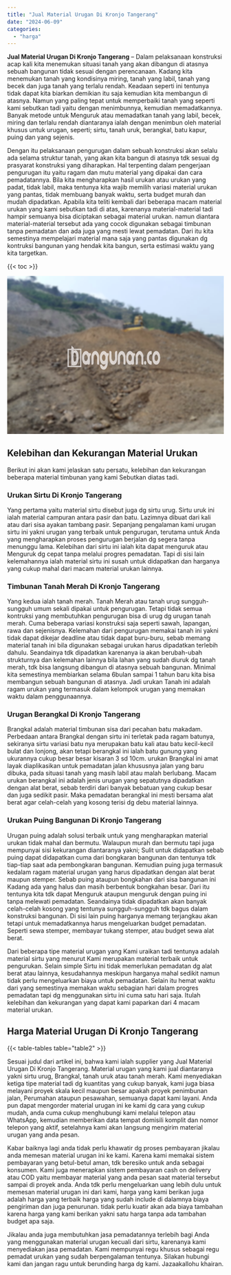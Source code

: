 ```yaml
---
title: "Jual Material Urugan Di Kronjo Tangerang"
date: "2024-06-09"
categories: 
  - "harga"
---
```


**Jual Material Urugan Di Kronjo Tangerang** – Dalam pelaksanaan konstruksi acap kali kita menemukan situasi tanah yang akan dibangun di atasnya sebuah bangunan tidak sesuai dengan perencanaan. Kadang kita menemukan tanah yang kondisinya miring, tanah yang labil, tanah yang becek dan juga tanah yang terlalu rendah. Keadaan seperti ini tentunya tidak dapat kita biarkan demikian itu saja kemudian kita membangun di atasnya. Namun yang paling tepat untuk memperbaiki tanah yang seperti kami sebutkan tadi yaitu dengan menimbunnya, kemudian memadatkannya. Banyak metode untuk Menguruk atau memadatkan tanah yang labil, becek, miring dan terlalu rendah diantaranya ialah dengan menimbun oleh material khusus untuk urugan, seperti; sirtu, tanah uruk, berangkal, batu kapur, puing dan yang sejenis.

Dengan itu pelaksanaan pengurugan dalam sebuah konstruksi akan selalu ada selama struktur tanah, yang akan kita bangun di atasnya tdk sesuai dg prasyarat konstruksi yang diharapkan. Hal terpenting dalam pengerjaan pengurugan itu yaitu ragam dan mutu material yang dipakai dan cara pemadatannya. Bila kita mengharapkan hasil urukan atau urukan yang padat, tidak labil, maka tentunya kita wajib memilih variasi material urukan yang pantas, tidak membuang banyak waktu, serta budget murah dan mudah dipadatkan. Apabila kita teliti kembali dari beberapa macam material urukan yang kami sebutkan tadi di atas, karenanya material-material tadi hampir semuanya bisa diciptakan sebagai material urukan. namun diantara material-material tersebut ada yang cocok digunakan sebagai timbunan tanpa pemadatan dan ada juga yang mesti lewat pemadatan. Dari itu kita semestinya mempelajari material mana saja yang pantas digunakan dg kontruksi bangunan yang hendak kita bangun, serta estimasi waktu yang kita targetkan.

{{< toc >}}

![Jual Material Urugan Di Kronjo Tangerang](/images/jual-urugan-26.png)

## Kelebihan dan Kekurangan Material Urukan

Berikut ini akan kami jelaskan satu persatu, kelebihan dan kekurangan beberapa material timbunan yang kami Sebutkan diatas tadi.

### Urukan Sirtu Di Kronjo Tangerang

Yang pertama yaitu material sirtu disebut juga dg sirtu urug. Sirtu uruk ini ialah material campuran antara pasir dan batu. Lazimnya dibuat dari kali atau dari sisa ayakan tambang pasir. Sepanjang pengalaman kami urugan sirtu ini yakni urugan yang terbaik untuk pengurugan, terutama untuk Anda yang mengharapkan proses pengurugan berjalan dg segera tanpa menunggu lama. Kelebihan dari sirtu ini ialah kita dapat menguruk atau Menguruk dg cepat tanpa melalui progres pemadatan. Tapi di sisi lain kelemahannya ialah material sirtu ini susah untuk didapatkan dan harganya yang cukup mahal dari macam material urukan lainnya.

### Timbunan Tanah Merah Di Kronjo Tangerang

Yang kedua ialah tanah merah. Tanah Merah atau tanah urug sungguh-sungguh umum sekali dipakai untuk pengurugan. Tetapi tidak semua kontruksi yang membutuhkan pengurugan bisa di urug dg urugan tanah merah. Cuma beberapa variasi konstruksi saja seperti sawah, lapangan, rawa dan sejenisnya. Kelemahan dari pengurugan memakai tanah ini yakni tidak dapat dikejar deadline atau tidak dapat buru-buru, sebab memang material tanah ini bila digunakan sebagai urukan harus dipadatkan terlebih dahulu. Seandainya tdk dipadatkan karenanya ia akan berubah-ubah strukturnya dan kelemahan lainnya bila lahan yang sudah diuruk dg tanah merah, tdk bisa langsung dibangun di atasnya sebuah bangunan. Minimal kita semestinya membiarkan selama 6bulan sampai 1 tahun baru kita bisa membangun sebuah bangunan di atasnya. Jadi urukan Tanah ini adalah ragam urukan yang termasuk dalam kelompok urugan yang memakan waktu dalam penggunaannya.

### Urugan Berangkal Di Kronjo Tangerang

Brangkal adalah material timbunan sisa dari pecahan batu makadam. Perbedaan antara Brangkal dengan sirtu ini terletak pada ragam batunya, sekiranya sirtu variasi batu nya merupakan batu kali atau batu kecil-kecil bulat dan lonjong, akan tetapi berangkal ini ialah batu gunung yang ukurannya cukup besar besar kisaran 3 sd 10cm. urukan Brangkal ini amat layak diaplikasikan untuk pemadatan jalan khususnya jalan yang baru dibuka, pada situasi tanah yang masih labil atau malah berlubang. Macam urukan berangkal ini adalah jenis urugan yang sepatutnya dipadatkan dengan alat berat, sebab terdiri dari banyak bebatuan yang cukup besar dan juga sedikit pasir. Maka pemadatan berangkal ini mesti bersama alat berat agar celah-celah yang kosong terisi dg debu material lainnya.

### Urukan Puing Bangunan Di Kronjo Tangerang

Urugan puing adalah solusi terbaik untuk yang mengharapkan material urukan tidak mahal dan bermutu. Walaupun murah dan bermutu tapi juga mempunyai sisi kekurangan diantaranya yakni; Sulit untuk didapatkan sebab puing dapat didapatkan cuma dari bongkaran bangunan dan tentunya tdk tiap-tiap saat ada pembongkaran bangunan. Kemudian puing juga termasuk kedalam ragam material urugan yang harus dipadatkan dengan alat berat maupun stemper. Sebab puing ataupun bongkahan dari sisa bangunan ini Kadang ada yang halus dan masih berbentuk bongkahan besar. Dari itu tentunya kita tdk dapat Menguruk ataupun menguruk dengan puing ini tanpa melewati pemadatan. Seandainya tidak dipadatkan akan banyak celah-celah kosong yang tentunya sungguh-sungguh tdk bagus dalam konstruksi bangunan. Di sisi lain puing harganya memang terjangkau akan tetapi untuk memadatkannya harus mengeluarkan budget pemadatan. Seperti sewa stemper, membayar tukang stemper, atau budget sewa alat berat.

Dari beberapa tipe material urugan yang Kami uraikan tadi tentunya adalah material sirtu yang menurut Kami merupakan material terbaik untuk pengurukan. Selain simple Sirtu ini tidak memerlukan pemadatan dg alat berat atau lainnya, kesudahannya meskipun harganya mahal sedikit namun tidak perlu mengeluarkan biaya untuk pemadatan. Selain itu hemat waktu dari yang semestinya memakan waktu sebagian hari dalam progres pemadatan tapi dg menggunakan sirtu ini cuma satu hari saja. Itulah kelebihan dan kekurangan yang dapat kami paparkan dari 4 macam material urukan.

## Harga Material Urugan Di Kronjo Tangerang

{{< table-tables table="table2" >}}

Sesuai judul dari artikel ini, bahwa kami ialah supplier yang Jual Material Urugan Di Kronjo Tangerang. Material urugan yang kami jual diantaranya yakni sirtu urug, Brangkal, tanah uruk atau tanah merah. Kami menyediakan ketiga tipe material tadi dg kuantitas yang cukup banyak, kami juga biasa melayani proyek skala kecil maupun besar apakah proyek penimbunan jalan, Perumahan ataupun pesawahan, semuanya dapat kami layani. Anda pun dapat mengorder material urugan ini ke kami dg cara yang cukup mudah, anda cuma cukup menghubungi kami melalui telepon atau WhatsApp, kemudian memberikan data tempat domisili komplit dan nomor telepon yang aktif, setelahnya kami akan langsung mengirim material urugan yang anda pesan.

Kabar baiknya lagi anda tidak perlu khawatir dg proses pembayaran jikalau anda memesan material urugan ini ke kami. Karena kami memakai sistem pembayaran yang betul-betul aman, tdk beresiko untuk anda sebagai konsumen. Kami juga menerapkan sistem pembayaran cash on delivery atau COD yaitu membayar material yang anda pesan saat material tersebut sampai di proyek anda. Anda tdk perlu mengeluarkan uang lebih dulu untuk memesan material urugan ini dari kami, harga yang kami berikan juga adalah harga yang terbaik harga yang sudah include di dalamnya biaya pengiriman dan juga penurunan. tidak perlu kuatir akan ada biaya tambahan karena harga yang kami berikan yakni satu harga tanpa ada tambahan budget apa saja.

Jikalau anda juga membutuhkan jasa pemadatannya terlebih bagi Anda yang menggunakan material urugan kecuali dari sirtu, karenanya kami menyediakan jasa pemadatan. Kami mempunyai regu khusus sebagai regu pemadat urukan yang sudah berpengalaman tentunya. Silakan hubungi kami dan jangan ragu untuk berunding harga dg kami. Jazaakallohu khairan.
